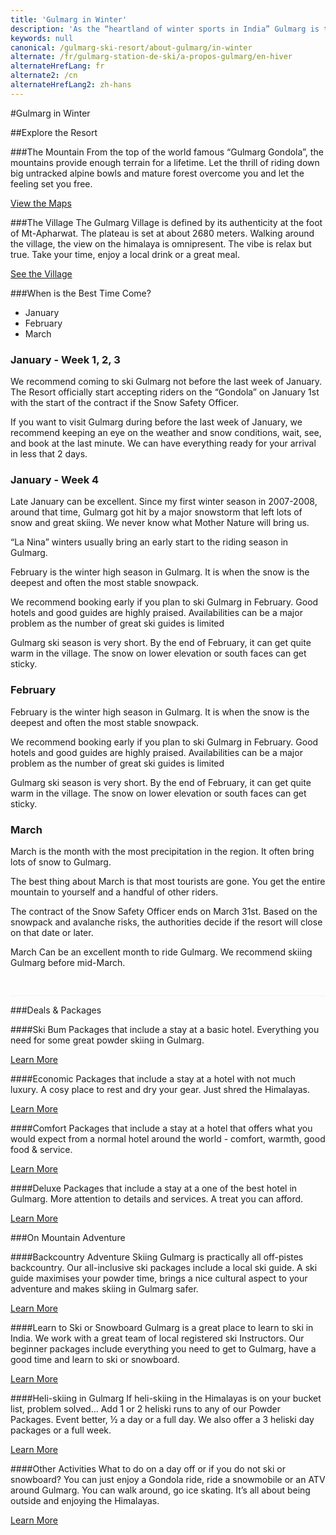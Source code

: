 ```yaml
---
title: 'Gulmarg in Winter'
description: 'As the “heartland of winter sports in India” Gulmarg is the place to ski powder in the Himalayas. Learn about Skiing, Snowboarding and Winter in Gulmarg.'
keywords: null
canonical: /gulmarg-ski-resort/about-gulmarg/in-winter
alternate: /fr/gulmarg-station-de-ski/a-propos-gulmarg/en-hiver
alternateHrefLang: fr
alternate2: /cn
alternateHrefLang2: zh-hans
---
```


#Gulmarg in Winter

##Explore the Resort

###The Mountain
From the top of the world famous “Gulmarg Gondola”, the mountains provide enough terrain for a lifetime. Let the thrill of riding down big untracked alpine bowls and mature forest overcome you and let the feeling set you free. 

[View the Maps<i class="fa fa-chevron-right" aria-hidden="true"></i>](/the-mountain/gulmarg-trail-map?classes=more-info,m-b-30,block)

###The Village
The Gulmarg Village is defined by its authenticity at the foot of Mt-Apharwat. The plateau is set at about 2680 meters. Walking around the village, the view on the himalaya is omnipresent. The vibe is relax but true. Take your time, enjoy a local drink or a great meal.

[See the Village<i class="fa fa-chevron-right" aria-hidden="true"></i>](../accommodation-map?classes=more-info,m-b-30,block)

###When is the Best Time Come?

<div class="tabs">
    <ul class="resp-tabs-list fullwidth">
        <li>
            <span class="tab-label">
                January
            </span>
        </li>
        <li>
            <span class="tab-label">
                February
            </span>
        </li>
        <li>
            <span class="tab-label">
                March
            </span>
        </li>
    </ul>
    <div class="resp-tabs-container" style="border-bottom: 1px solid #F2F2F4;padding: 0px 0px 30px">
        <div class="p-0">
			<h3 class="p-t-20">January - Week 1, 2, 3</h3>
			<p>
				We recommend coming to ski Gulmarg not before the last week of January. The Resort officially start accepting riders on the “Gondola” on January 1st with the start of the contract if the Snow Safety Officer. 
			</p>
			<p>
				If you want to visit Gulmarg during before the last week of January, we recommend keeping an eye on the weather and snow conditions, wait, see, and book at the last minute. We can have everything ready for your arrival in less that 2 days. 
			</p>
			<h3>January - Week 4</h3>
			<p>
				Late January can be excellent. Since my first winter season in 2007-2008, around that time, Gulmarg got hit by a major snowstorm that left lots of snow and great skiing. We never know what Mother Nature will bring us.
			</p>
			<p>
				“La Nina” winters usually bring an early start to the riding season in Gulmarg.  
			</p>
			<p>
				February is the winter high season in Gulmarg. It is when the snow is the deepest and often the most stable snowpack.
			</p>
			<p>
				We recommend booking early if you plan to ski Gulmarg in February.  Good hotels and good guides are highly praised. Availabilities can be a major problem as the number of great ski guides is limited
			</p>
			<p>
				Gulmarg ski season is very short.  By the end of February, it can get quite warm in the village.  The snow on lower elevation or south faces can get sticky.
			</p>
        </div>
        <div class="p-0">
            <h3 class="p-t-20">February</h3>
            <p>
            	February is the winter high season in Gulmarg. It is when the snow is the deepest and often the most stable snowpack.
            </p>
            <p>
                We recommend booking early if you plan to ski Gulmarg in February. Good hotels and good guides are highly praised. Availabilities can be a major problem as the number of great ski guides is limited
            </p>
            <p>
                Gulmarg ski season is very short. By the end of February, it can get quite warm in the village. The snow on lower elevation or south faces can get sticky.
            </p>
        </div>
        <div class="p-0">
            <h3 class="p-t-20">March</h3>
            <p>
            	March is the month with the most precipitation in the region.  It often bring lots of snow to Gulmarg.
            </p>
            <p>
            	The best thing about March is that most tourists are gone.  You get the entire mountain to yourself and a handful of other riders.
            </p>
            <p>
            	The contract of the Snow Safety Officer ends on March 31st.  Based on the snowpack and avalanche risks, the authorities decide if the resort will close on that date or later. 
            </p>
            <p>
            	March Can be an excellent month to ride Gulmarg. We recommend skiing Gulmarg before mid-March.  
            </p>
        </div>
    </div>
</div>

###Deals & Packages

####Ski Bum
Packages that include a stay at a basic hotel. Everything you need for some great powder skiing in Gulmarg. 

[Learn More](/deals-and-packages/powder/ski-bum?classes=btn,btn-rounded,btn-outline,m-b-30)

####Economic
Packages that include a stay at a hotel with not much luxury. A cosy place to rest and dry your gear. Just shred the Himalayas.

[Learn More](/deals-and-packages/powder/economic?classes=btn,btn-rounded,btn-outline,m-b-30)

####Comfort
Packages that include a stay at a hotel that offers what you would expect from a normal hotel around the world - comfort, warmth, good food & service. 

[Learn More](/deals-and-packages/powder/comfort?classes=btn,btn-rounded,btn-outline,m-b-30)

####Deluxe
Packages that include a stay at a one of the best hotel in Gulmarg. More attention to details and services. A treat you can afford. 

[Learn More](/deals-and-packages/powder/deluxe?classes=btn,btn-rounded,btn-outline,m-b-30)

###On Mountain Adventure

####Backcountry Adventure
Skiing Gulmarg is practically all off-pistes backcountry.  Our all-inclusive ski packages include a local ski guide. A ski guide maximises your powder time, brings a nice cultural aspect to your adventure and makes skiing in Gulmarg safer. 

[Learn More](/the-mountain/ski-guides?classes=btn,btn-rounded,btn-outline,m-b-30)

####Learn to Ski or Snowboard
Gulmarg is a great place to learn to ski in India. We work with a great team of local registered ski Instructors. Our beginner packages include everything you need to get to Gulmarg, have a good time and learn to ski or snowboard. 

[Learn More](/gulmarg-ski-resort/things-to-do/learn-to-ski?classes=btn,btn-rounded,btn-outline,m-b-30)

####Heli-skiing in Gulmarg
If heli-skiing in the Himalayas is on your bucket list, problem solved… Add 1 or 2 heliski runs to any of our Powder Packages. Event better, ½ a day or a full day.  We also offer a 3 heliski day packages or a full week. 

[Learn More](/deals-and-packages/powder/heliski?classes=btn,btn-rounded,btn-outline,m-b-30)

####Other Activities
What to do on a day off or if you do not ski or snowboard? You can just enjoy a Gondola ride, ride a snowmobile or an ATV around Gulmarg. You can walk around, go ice skating.  It’s all about being outside and enjoying the Himalayas. 

[Learn More](/gulmarg-ski-resort/things-to-do/outdoor-activities?classes=btn,btn-rounded,btn-outline,m-b-30)
